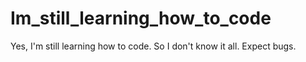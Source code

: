 # Im_still_learning_how_to_code
Yes, I'm still learning how to code. So I don't know it all. Expect bugs.
